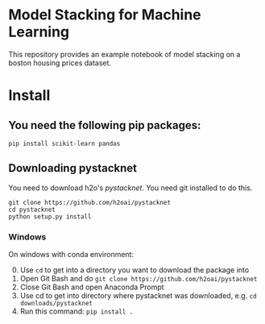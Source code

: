 # Model Stacking for Machine Learning

This repository provides an example notebook of model stacking on a boston housing prices dataset.

# Install

## You need the following pip packages:

`pip install scikit-learn pandas`

## Downloading pystacknet

You need to download h2o's *pystacknet*. You need git installed to do this.

```
git clone https://github.com/h2oai/pystacknet
cd pystacknet
python setup.py install
```

### Windows

On windows with conda environment:

0. Use `cd` to get into a directory you want to download the package into
1. Open Git Bash and do `git clone https://github.com/h2oai/pystacknet`
2. Close Git Bash and open Anaconda Prompt
3. Use cd to get into directory where pystacknet was downloaded, e.g. `cd downloads/pystacknet`
4. Run this command: `pip install .`